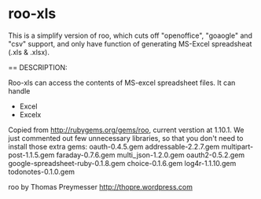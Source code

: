 roo-xls
=======

This is a simplify version of roo, which cuts off "openoffice", "goaogle" and "csv" support, 
and only have function of generating  MS-Excel spreadsheat (.xls &amp; .xlsx). 


== DESCRIPTION:

Roo-xls can access the contents of MS-excel spreadsheet files. It can handle
* Excel
* Excelx

Copied from http://rubygems.org/gems/roo, current verstion at 1.10.1.
We just commented out few unnecessary libraries, so that you don't need to install those extra gems:
oauth-0.4.5.gem 
addressable-2.2.7.gem 
multipart-post-1.1.5.gem 
faraday-0.7.6.gem 
multi_json-1.2.0.gem 
oauth2-0.5.2.gem 
google-spreadsheet-ruby-0.1.8.gem 
choice-0.1.6.gem 
log4r-1.1.10.gem 
todonotes-0.1.0.gem 



roo
    by Thomas Preymesser
    http://thopre.wordpress.com